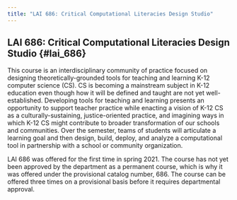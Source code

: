 ```yaml
---
title: "LAI 686: Critical Computational Literacies Design Studio"
---
```


## LAI 686: Critical Computational Literacies Design Studio {#lai_686}

This course is an interdisciplinary community of practice focused on designing theoretically-grounded tools for teaching and learning K-12 computer science (CS). CS is becoming a mainstream subject in K-12 education even though how it will be defined and taught are not yet well-established. Developing tools for teaching and learning presents an opportunity to support teacher practice while enacting a vision of K-12 CS as a culturally-sustaining, justice-oriented practice, and imagining ways in which K-12 CS might contribute to broader transformation of our schools and communities. Over the semester, teams of students will articulate a learning goal and then design, build, deploy, and analyze a computational tool in partnership with a school or community organization.

LAI 686 was offered for the first time in spring 2021. The course has not yet been approved by
the department as a permanent course, which is why it was offered under the provisional catalog number, 686. 
The course can be offered three times on a provisional basis before it requires departmental approval.


